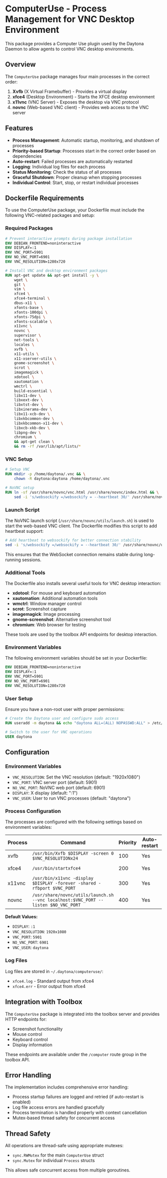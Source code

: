 # ComputerUse - Process Management for VNC Desktop Environment

This package provides a Computer Use plugin used by the Daytona Daemon to allow agents to control VNC desktop environments.

## Overview

The `ComputerUse` package manages four main processes in the correct order:

1. **Xvfb** (X Virtual Framebuffer) - Provides a virtual display
2. **xfce4** (Desktop Environment) - Starts the XFCE desktop environment
3. **x11vnc** (VNC Server) - Exposes the desktop via VNC protocol
4. **novnc** (Web-based VNC client) - Provides web access to the VNC server

## Features

- **Process Management**: Automatic startup, monitoring, and shutdown of processes
- **Priority-based Startup**: Processes start in the correct order based on dependencies
- **Auto-restart**: Failed processes are automatically restarted
- **Logging**: Individual log files for each process
- **Status Monitoring**: Check the status of all processes
- **Graceful Shutdown**: Proper cleanup when stopping processes
- **Individual Control**: Start, stop, or restart individual processes

## Dockerfile Requirements

To use the ComputerUse package, your Dockerfile must include the following VNC-related packages and setup:

### Required Packages

```dockerfile
# Prevent interactive prompts during package installation
ENV DEBIAN_FRONTEND=noninteractive
ENV DISPLAY=:1
ENV VNC_PORT=5901
ENV NO_VNC_PORT=6901
ENV VNC_RESOLUTION=1280x720

# Install VNC and desktop environment packages
RUN apt-get update && apt-get install -y \
    wget \
    git \
    vim \
    xfce4 \
    xfce4-terminal \
    dbus-x11 \
    xfonts-base \
    xfonts-100dpi \
    xfonts-75dpi \
    xfonts-scalable \
    x11vnc \
    novnc \
    supervisor \
    net-tools \
    locales \
    xvfb \
    x11-utils \
    x11-xserver-utils \
    gnome-screenshot \
    scrot \
    imagemagick \
    xdotool \
    xautomation \
    wmctrl \
    build-essential \
    libx11-dev \
    libxext-dev \
    libxtst-dev \
    libxinerama-dev \
    libx11-xcb-dev \
    libxkbcommon-dev \
    libxkbcommon-x11-dev \
    libxcb-xkb-dev \
    libpng-dev \
    chromium \
    && apt-get clean \
    && rm -rf /var/lib/apt/lists/*
```

### VNC Setup

```dockerfile
# Setup VNC
RUN mkdir -p /home/daytona/.vnc && \
    chown -R daytona:daytona /home/daytona/.vnc

# NoVNC setup
RUN ln -sf /usr/share/novnc/vnc.html /usr/share/novnc/index.html && \
    sed -i 's/websockify =/websockify = --heartbeat 30/' /usr/share/novnc/utils/launch.sh
```

### Launch Script

The NoVNC launch script (`/usr/share/novnc/utils/launch.sh`) is used to start the web-based VNC client. The Dockerfile modifies this script to add heartbeat support:

```bash
# Add heartbeat to websockify for better connection stability
sed -i 's/websockify =/websockify = --heartbeat 30/' /usr/share/novnc/utils/launch.sh
```

This ensures that the WebSocket connection remains stable during long-running sessions.

### Additional Tools

The Dockerfile also installs several useful tools for VNC desktop interaction:

- **xdotool**: For mouse and keyboard automation
- **xautomation**: Additional automation tools
- **wmctrl**: Window manager control
- **scrot**: Screenshot capture
- **imagemagick**: Image processing
- **gnome-screenshot**: Alternative screenshot tool
- **chromium**: Web browser for testing

These tools are used by the toolbox API endpoints for desktop interaction.

### Environment Variables

The following environment variables should be set in your Dockerfile:

```dockerfile
ENV DEBIAN_FRONTEND=noninteractive
ENV DISPLAY=:1
ENV VNC_PORT=5901
ENV NO_VNC_PORT=6901
ENV VNC_RESOLUTION=1280x720
```

### User Setup

Ensure you have a non-root user with proper permissions:

```dockerfile
# Create the Daytona user and configure sudo access
RUN useradd -m daytona && echo "daytona ALL=(ALL) NOPASSWD:ALL" > /etc/sudoers.d/91-daytona

# Switch to the user for VNC operations
USER daytona
```

## Configuration

### Environment Variables

- `VNC_RESOLUTION`: Set the VNC resolution (default: "1920x1080")
- `VNC_PORT`: VNC server port (default: 5901)
- `NO_VNC_PORT`: NoVNC web port (default: 6901)
- `DISPLAY`: X display (default: ":1")
- `VNC_USER`: User to run VNC processes (default: "daytona")

### Process Configuration

The processes are configured with the following settings based on environment variables:

| Process | Command                                                                            | Priority | Auto-restart | Log Files | Environment                                           |
| ------- | ---------------------------------------------------------------------------------- | -------- | ------------ | --------- | ----------------------------------------------------- |
| xvfb    | `/usr/bin/Xvfb $DISPLAY -screen 0 $VNC_RESOLUTIONx24`                              | 100      | Yes          | No        | `DISPLAY`                                             |
| xfce4   | `/usr/bin/startxfce4`                                                              | 200      | Yes          | Yes       | `DISPLAY`, `HOME`, `USER`, `DBUS_SESSION_BUS_ADDRESS` |
| x11vnc  | `/usr/bin/x11vnc -display $DISPLAY -forever -shared -rfbport $VNC_PORT`            | 300      | Yes          | No        | `DISPLAY`                                             |
| novnc   | `/usr/share/novnc/utils/launch.sh --vnc localhost:$VNC_PORT --listen $NO_VNC_PORT` | 400      | Yes          | No        | `DISPLAY`                                             |

**Default Values:**

- `DISPLAY`: `:1`
- `VNC_RESOLUTION`: `1920x1080`
- `VNC_PORT`: `5901`
- `NO_VNC_PORT`: `6901`
- `VNC_USER`: `daytona`

### Log Files

Log files are stored in `~/.daytona/computeruse/`:

- `xfce4.log` - Standard output from xfce4
- `xfce4.err` - Error output from xfce4

## Integration with Toolbox

The `ComputerUse` package is integrated into the toolbox server and provides HTTP endpoints for:

- Screenshot functionality
- Mouse control
- Keyboard control
- Display information

These endpoints are available under the `/computer` route group in the toolbox API.

## Error Handling

The implementation includes comprehensive error handling:

- Process startup failures are logged and retried (if auto-restart is enabled)
- Log file access errors are handled gracefully
- Process termination is handled properly with context cancellation
- Mutex-based thread safety for concurrent access

## Thread Safety

All operations are thread-safe using appropriate mutexes:

- `sync.RWMutex` for the main `ComputerUse` struct
- `sync.Mutex` for individual `Process` structs

This allows safe concurrent access from multiple goroutines.
